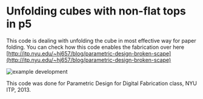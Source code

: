 Unfolding cubes with non-flat tops in p5
=========================================

This code is dealing with unfolding the cube in most effective way for paper folding.
You can check how this code enables the fabrication over here  [http://itp.nyu.edu/~hj657/blog/parametric-design-broken-scape](http://itp.nyu.edu/~hj657/blog/parametric-design-broken-scape)



<img src="http://itp.nyu.edu/~hj657/blog/wp-content/uploads/2013/12/unfolded.jpg" alt="example development" />

This code was done for Parametric Design for Digital Fabrication class, NYU ITP, 2013.
